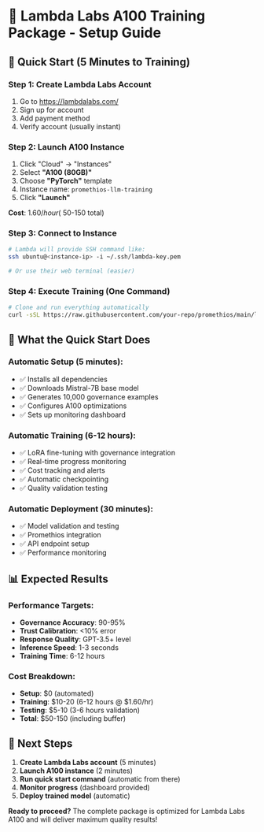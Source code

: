 # 🚀 Lambda Labs A100 Training Package - Setup Guide

## 🎯 Quick Start (5 Minutes to Training)

### Step 1: Create Lambda Labs Account
1. Go to https://lambdalabs.com/
2. Sign up for account
3. Add payment method
4. Verify account (usually instant)

### Step 2: Launch A100 Instance
1. Click "Cloud" → "Instances"
2. Select **"A100 (80GB)"** 
3. Choose **"PyTorch"** template
4. Instance name: `promethios-llm-training`
5. Click **"Launch"**

**Cost**: $1.60/hour (~$50-150 total)

### Step 3: Connect to Instance
```bash
# Lambda will provide SSH command like:
ssh ubuntu@<instance-ip> -i ~/.ssh/lambda-key.pem

# Or use their web terminal (easier)
```

### Step 4: Execute Training (One Command)
```bash
# Clone and run everything automatically
curl -sSL https://raw.githubusercontent.com/your-repo/promethios/main/lambda_training_package/quick_start.sh | bash
```

## 🔧 What the Quick Start Does

### Automatic Setup (5 minutes):
- ✅ Installs all dependencies
- ✅ Downloads Mistral-7B base model
- ✅ Generates 10,000 governance examples
- ✅ Configures A100 optimizations
- ✅ Sets up monitoring dashboard

### Automatic Training (6-12 hours):
- ✅ LoRA fine-tuning with governance integration
- ✅ Real-time progress monitoring
- ✅ Cost tracking and alerts
- ✅ Automatic checkpointing
- ✅ Quality validation testing

### Automatic Deployment (30 minutes):
- ✅ Model validation and testing
- ✅ Promethios integration
- ✅ API endpoint setup
- ✅ Performance monitoring

## 📊 Expected Results

### Performance Targets:
- **Governance Accuracy**: 90-95%
- **Trust Calibration**: <10% error
- **Response Quality**: GPT-3.5+ level
- **Inference Speed**: 1-3 seconds
- **Training Time**: 6-12 hours

### Cost Breakdown:
- **Setup**: $0 (automated)
- **Training**: $10-20 (6-12 hours @ $1.60/hr)
- **Testing**: $5-10 (3-6 hours validation)
- **Total**: $50-150 (including buffer)

## 🎯 Next Steps

1. **Create Lambda Labs account** (5 minutes)
2. **Launch A100 instance** (2 minutes)  
3. **Run quick start command** (automatic from there)
4. **Monitor progress** (dashboard provided)
5. **Deploy trained model** (automatic)

**Ready to proceed?** The complete package is optimized for Lambda Labs A100 and will deliver maximum quality results!

